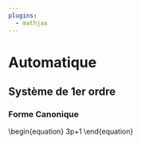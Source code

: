 ```yaml
---
plugins:
  - mathjax
---
```


# Automatique

## Système de 1er ordre

### Forme Canonique


\\begin{equation}
3p+1
\\end{equation}





